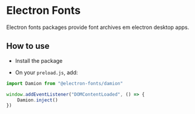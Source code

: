 # Electron Fonts

Electron fonts packages provide font archives em electron desktop apps.

## How to use

* Install the package

* On your `preload.js`, add:

```ts
import Damion from "@electron-fonts/damion"

window.addEventListener("DOMContentLoaded", () => {
    Damion.inject()
})
```